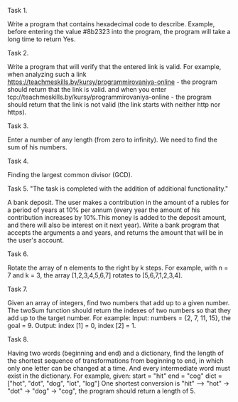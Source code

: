 Task 1.

Write a program that contains hexadecimal code to describe.
Example, before entering the value #8b2323 into the program,
the program will take a long time to return Yes.

Task 2.

Write a program that will verify that the entered link is valid.
For example, when analyzing such a link https://teachmeskills.by/kursy/programmirovaniya-online -
the program should return that the link is valid.
and when you enter tcp://teachmeskills.by/kursy/programmirovaniya-online - 
the program should return that the link is not valid (the link starts with neither http nor https).

Task 3.

Enter a number of any length (from zero to infinity). We need to find the sum of his numbers.

Task 4.

Finding the largest common divisor (GCD).


Task 5. 
"The task is completed with the addition of additional functionality."

A bank deposit.
The user makes a contribution in the amount of a rubles for a period of years at 10% per annum
(every year the amount of his contribution increases by 10%.This money is added to
the deposit amount, and there will also be interest on it next year).
Write a bank program that accepts the arguments a and years, and returns
the amount that will be in the user's account.

Task 6.

Rotate the array of n elements to the right by k steps.
For example, with n = 7 and k = 3, the array [1,2,3,4,5,6,7] rotates to [5,6,7,1,2,3,4].

Task 7.

Given an array of integers, find two numbers that add up to a given number.
The twoSum function should return the indexes of two numbers so that they add
up to the target number. For example:
Input: numbers = {2, 7, 11, 15}, the goal = 9.
Output: index [1] = 0, index [2] = 1.

Task 8.

Having two words (beginning and end) and a dictionary, find the length of the shortest
sequence of transformations from beginning to end, in which
only one letter can be changed at a time.
And every intermediate word must exist in the dictionary.
For example, given:
start = "hit"
end = "cog"
dict = ["hot", "dot", "dog", "lot", "log"]
One shortest conversion is "hit" —> "hot" -> "dot" -> "dog" -> "cog",
the program should return a length of 5.
